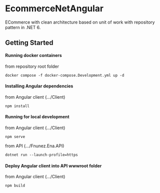 # EcommerceNetAngular

ECommerce with clean architecture based on unit of work with repository pattern in .NET 6.

## Getting Started

#### Running docker containers

from repository root folder

```shell
docker compose -f docker-compose.Development.yml up -d
```

#### Installing Angular dependencies

from Angular client (.../Client)

```shell
npm install
```

#### Running for local development

from Angular client (.../Client)

```shell
npm serve
```

from API (.../Fnunez.Ena.API)

```shell
dotnet run --launch-profile=https
```

#### Deploy Angular client into API wwwroot folder

from Angular client (.../Client)

```shell
npm build
```